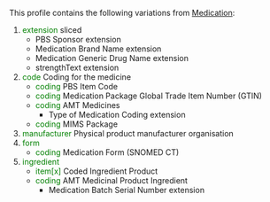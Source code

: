 This profile contains the following variations from [Medication](http://hl7.org/fhir/STU3/Medication):

1. <span style='color:green'> extension </span>  sliced
   * PBS Sponsor extension
   * Medication Brand Name extension
   * Medication Generic Drug Name extension
   * strengthText extension
1. <span style='color:green'> code </span> Coding for the medicine
   * <span style='color:green'> coding </span> PBS Item Code
   * <span style='color:green'> coding </span> Medication Package Global Trade Item Number (GTIN)
   * <span style='color:green'> coding </span> 	AMT Medicines
      * Type of Medication Coding extension
   * <span style='color:green'> coding </span> MIMS Package
1. <span style='color:green'> manufacturer </span> Physical product manufacturer organisation
1. <span style='color:green'> form </span>
   * <span style='color:green'> coding </span> Medication Form (SNOMED CT)
1. <span style='color:green'> ingredient </span> 
   * <span style='color:green'> item[x] </span> Coded Ingredient Product
   * <span style='color:green'> coding </span> AMT Medicinal Product Ingredient
      * Medication Batch Serial Number extension